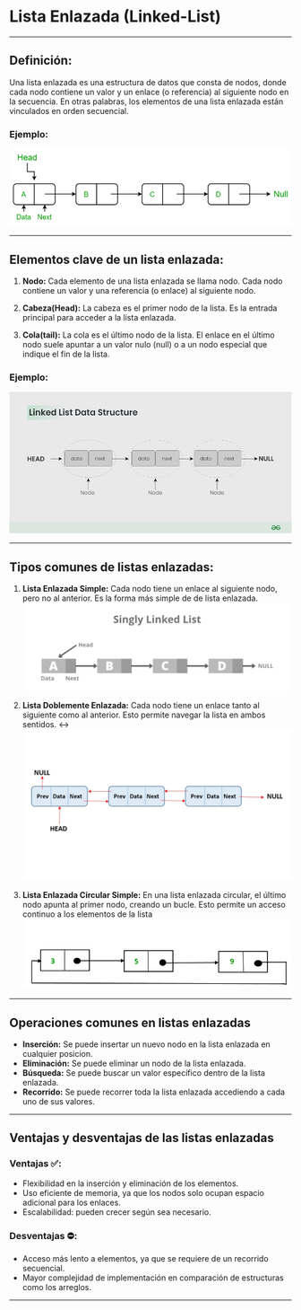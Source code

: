 # Lista Enlazada (Linked-List)
---

## Definición: 
Una lista enlazada es una estructura de datos que consta de nodos, donde cada nodo contiene un valor y un enlace (o referencia) al siguiente nodo en la secuencia.
En otras palabras, los elementos de una lista enlazada están vinculados en orden secuencial.

### Ejemplo:
![linked-list](./images/linked-list.png)

---

## Elementos clave de un lista enlazada:
1. **Nodo:** Cada elemento de una lista enlazada se llama nodo. Cada nodo contiene un valor y una referencia (o enlace) al siguiente nodo.

2. **Cabeza(Head):** La cabeza es el primer nodo de la lista. Es la entrada principal para acceder a la lista enlazada.

3. **Cola(tail):** La cola es el último nodo de la lista. El enlace en el último nodo suele apuntar a un valor nulo (null) o a un nodo especial que indique el fin de la lista.

### Ejemplo:
![linkedList-structure](./images/linkedlist-structure.png)

---

## Tipos comunes de listas enlazadas:
1. **Lista Enlazada Simple:** Cada nodo tiene un enlace al siguiente nodo, pero no al anterior. Es la forma más simple de de lista enlazada.
![singly-linked-list](./images/singly-linked-list.png)

2. **Lista Doblemente Enlazada:** Cada nodo tiene un enlace tanto al siguiente como al anterior. Esto permite navegar la lista en ambos sentidos. ↔
![doubly-linked-list](./images/doubly-linkedlist.jpg)

3. **Lista Enlazada Circular Simple:** En una lista enlazada circular, el último nodo apunta al primer nodo, creando un bucle. Esto permite un acceso continuo a los elementos de la lista
![singly-circular-linked-list](./images/circularSinglyLinkedList.png)

---

## Operaciones comunes en listas enlazadas
- **Inserción:** Se puede insertar un nuevo nodo en la lista enlazada en cualquier posicion.
- **Eliminación:** Se puede eliminar un nodo de la lista enlazada.
- **Búsqueda:** Se puede buscar un valor específico dentro de la lista enlazada.
- **Recorrido:** Se puede recorrer toda la lista enlazada accediendo a cada uno de sus valores.

---

## Ventajas y desventajas de las listas enlazadas

### Ventajas ✅:
- Flexibilidad en la inserción y eliminación de los elementos.
- Uso eficiente de memoria, ya que los nodos solo ocupan espacio adicional para los enlaces.
- Escalabilidad: pueden crecer según sea necesario.

### Desventajas ⛔️:
- Acceso más lento a elementos, ya que se requiere de un recorrido secuencial.
- Mayor complejidad de implementación en comparación de estructuras como los arreglos.

---
